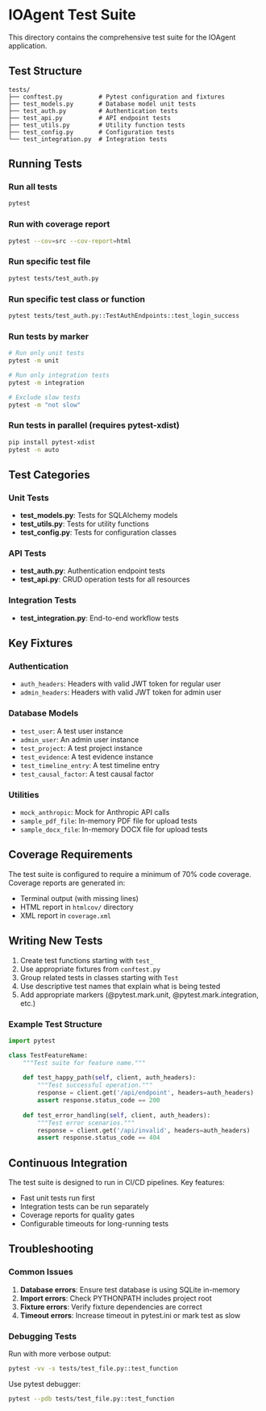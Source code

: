 # IOAgent Test Suite

This directory contains the comprehensive test suite for the IOAgent application.

## Test Structure

```
tests/
├── conftest.py          # Pytest configuration and fixtures
├── test_models.py       # Database model unit tests
├── test_auth.py         # Authentication tests
├── test_api.py          # API endpoint tests
├── test_utils.py        # Utility function tests
├── test_config.py       # Configuration tests
└── test_integration.py  # Integration tests
```

## Running Tests

### Run all tests
```bash
pytest
```

### Run with coverage report
```bash
pytest --cov=src --cov-report=html
```

### Run specific test file
```bash
pytest tests/test_auth.py
```

### Run specific test class or function
```bash
pytest tests/test_auth.py::TestAuthEndpoints::test_login_success
```

### Run tests by marker
```bash
# Run only unit tests
pytest -m unit

# Run only integration tests
pytest -m integration

# Exclude slow tests
pytest -m "not slow"
```

### Run tests in parallel (requires pytest-xdist)
```bash
pip install pytest-xdist
pytest -n auto
```

## Test Categories

### Unit Tests
- **test_models.py**: Tests for SQLAlchemy models
- **test_utils.py**: Tests for utility functions
- **test_config.py**: Tests for configuration classes

### API Tests
- **test_auth.py**: Authentication endpoint tests
- **test_api.py**: CRUD operation tests for all resources

### Integration Tests
- **test_integration.py**: End-to-end workflow tests

## Key Fixtures

### Authentication
- `auth_headers`: Headers with valid JWT token for regular user
- `admin_headers`: Headers with valid JWT token for admin user

### Database Models
- `test_user`: A test user instance
- `admin_user`: An admin user instance
- `test_project`: A test project instance
- `test_evidence`: A test evidence instance
- `test_timeline_entry`: A test timeline entry
- `test_causal_factor`: A test causal factor

### Utilities
- `mock_anthropic`: Mock for Anthropic API calls
- `sample_pdf_file`: In-memory PDF file for upload tests
- `sample_docx_file`: In-memory DOCX file for upload tests

## Coverage Requirements

The test suite is configured to require a minimum of 70% code coverage. Coverage reports are generated in:
- Terminal output (with missing lines)
- HTML report in `htmlcov/` directory
- XML report in `coverage.xml`

## Writing New Tests

1. Create test functions starting with `test_`
2. Use appropriate fixtures from `conftest.py`
3. Group related tests in classes starting with `Test`
4. Use descriptive test names that explain what is being tested
5. Add appropriate markers (@pytest.mark.unit, @pytest.mark.integration, etc.)

### Example Test Structure
```python
import pytest

class TestFeatureName:
    """Test suite for feature name."""
    
    def test_happy_path(self, client, auth_headers):
        """Test successful operation."""
        response = client.get('/api/endpoint', headers=auth_headers)
        assert response.status_code == 200
        
    def test_error_handling(self, client, auth_headers):
        """Test error scenarios."""
        response = client.get('/api/invalid', headers=auth_headers)
        assert response.status_code == 404
```

## Continuous Integration

The test suite is designed to run in CI/CD pipelines. Key features:
- Fast unit tests run first
- Integration tests can be run separately
- Coverage reports for quality gates
- Configurable timeouts for long-running tests

## Troubleshooting

### Common Issues

1. **Database errors**: Ensure test database is using SQLite in-memory
2. **Import errors**: Check PYTHONPATH includes project root
3. **Fixture errors**: Verify fixture dependencies are correct
4. **Timeout errors**: Increase timeout in pytest.ini or mark test as slow

### Debugging Tests

Run with more verbose output:
```bash
pytest -vv -s tests/test_file.py::test_function
```

Use pytest debugger:
```bash
pytest --pdb tests/test_file.py::test_function
```